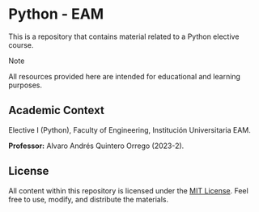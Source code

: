 # Python - EAM

This is a repository that contains material related to a Python elective course.

> [!NOTE]
> All resources provided here are intended for educational and learning purposes.

## Academic Context

Elective I (Python), Faculty of Engineering, Institución Universitaria EAM.

**Professor:** Alvaro Andrés Quintero Orrego (2023-2).

## License

All content within this repository is licensed under the [MIT License](/LICENSE). Feel free to use, modify, and distribute the materials.
